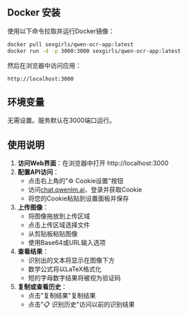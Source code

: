 ## Docker 安装

使用以下命令拉取并运行Docker镜像：

```bash
docker pull sexgirls/qwen-ocr-app:latest
docker run -d -p 3000:3000 sexgirls/qwen-ocr-app:latest
```

然后在浏览器中访问应用：
```
http://localhost:3000
```

## 环境变量

无需设置。服务默认在3000端口运行。

## 使用说明

1. **访问Web界面**：在浏览器中打开 http://localhost:3000
2. **配置API访问**：
   - 点击右上角的"⚙️ Cookie设置"按钮
   - 访问[chat.qwenlm.ai](https://chat.qwenlm.ai/)，登录并获取Cookie
   - 将您的Cookie粘贴到设置面板并保存
3. **上传图像**：
   - 将图像拖放到上传区域
   - 点击上传区域选择文件
   - 从剪贴板粘贴图像
   - 使用Base64或URL输入选项
4. **查看结果**：
   - 识别出的文本将显示在图像下方
   - 数学公式将以LaTeX格式化
   - 短的字母数字结果将被视为验证码
5. **复制或查看历史**：
   - 点击"复制结果"复制结果
   - 点击"📋 识别历史"访问以前的识别结果
